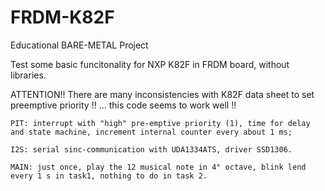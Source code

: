 # FRDM-K82F

Educational BARE-METAL Project

Test some basic funcitonality for NXP K82F in FRDM board, without libraries.

ATTENTION!! There are many inconsistencies with K82F data sheet to set preemptive priority !! ... this code seems to work well !!

    PIT: interrupt with "high" pre-emptive priority (1), time for delay and state machine, increment internal counter every about 1 ms;
    
    I2S: serial sinc-communication with UDA1334ATS, driver SSD1306. 
    
    MAIN: just once, play the 12 musical note in 4° octave, blink lend every 1 s in task1, nothing to do in task 2.
